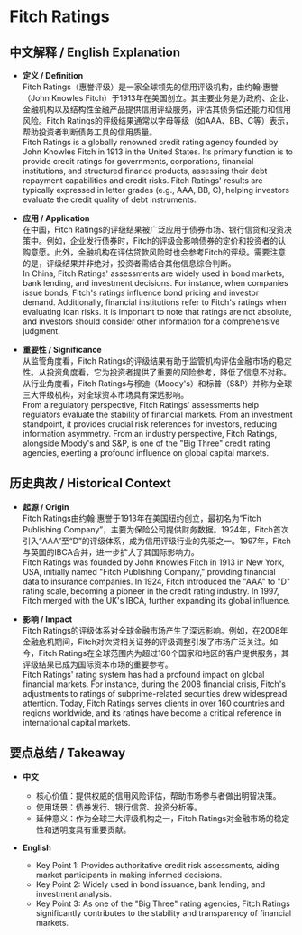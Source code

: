# Fitch Ratings

## 中文解释 / English Explanation

* **定义 / Definition**  
  Fitch Ratings（惠誉评级）是一家全球领先的信用评级机构，由约翰·惠誉（John Knowles Fitch）于1913年在美国创立。其主要业务是为政府、企业、金融机构以及结构性金融产品提供信用评级服务，评估其债务偿还能力和信用风险。Fitch Ratings的评级结果通常以字母等级（如AAA、BB、C等）表示，帮助投资者判断债务工具的信用质量。  
  Fitch Ratings is a globally renowned credit rating agency founded by John Knowles Fitch in 1913 in the United States. Its primary function is to provide credit ratings for governments, corporations, financial institutions, and structured finance products, assessing their debt repayment capabilities and credit risks. Fitch Ratings' results are typically expressed in letter grades (e.g., AAA, BB, C), helping investors evaluate the credit quality of debt instruments.

* **应用 / Application**  
  在中国，Fitch Ratings的评级结果被广泛应用于债券市场、银行信贷和投资决策中。例如，企业发行债券时，Fitch的评级会影响债券的定价和投资者的认购意愿。此外，金融机构在评估贷款风险时也会参考Fitch的评级。需要注意的是，评级结果并非绝对，投资者需结合其他信息综合判断。  
  In China, Fitch Ratings' assessments are widely used in bond markets, bank lending, and investment decisions. For instance, when companies issue bonds, Fitch's ratings influence bond pricing and investor demand. Additionally, financial institutions refer to Fitch's ratings when evaluating loan risks. It is important to note that ratings are not absolute, and investors should consider other information for a comprehensive judgment.

* **重要性 / Significance**  
  从监管角度看，Fitch Ratings的评级结果有助于监管机构评估金融市场的稳定性。从投资角度看，它为投资者提供了重要的风险参考，降低了信息不对称。从行业角度看，Fitch Ratings与穆迪（Moody's）和标普（S&P）并称为全球三大评级机构，对全球资本市场具有深远影响。  
  From a regulatory perspective, Fitch Ratings' assessments help regulators evaluate the stability of financial markets. From an investment standpoint, it provides crucial risk references for investors, reducing information asymmetry. From an industry perspective, Fitch Ratings, alongside Moody's and S&P, is one of the "Big Three" credit rating agencies, exerting a profound influence on global capital markets.

## 历史典故 / Historical Context

* **起源 / Origin**  
  Fitch Ratings由约翰·惠誉于1913年在美国纽约创立，最初名为“Fitch Publishing Company”，主要为保险公司提供财务数据。1924年，Fitch首次引入“AAA”至“D”的评级体系，成为信用评级行业的先驱之一。1997年，Fitch与英国的IBCA合并，进一步扩大了其国际影响力。  
  Fitch Ratings was founded by John Knowles Fitch in 1913 in New York, USA, initially named "Fitch Publishing Company," providing financial data to insurance companies. In 1924, Fitch introduced the "AAA" to "D" rating scale, becoming a pioneer in the credit rating industry. In 1997, Fitch merged with the UK's IBCA, further expanding its global influence.

* **影响 / Impact**  
  Fitch Ratings的评级体系对全球金融市场产生了深远影响。例如，在2008年金融危机期间，Fitch对次贷相关证券的评级调整引发了市场广泛关注。如今，Fitch Ratings在全球范围内为超过160个国家和地区的客户提供服务，其评级结果已成为国际资本市场的重要参考。  
  Fitch Ratings' rating system has had a profound impact on global financial markets. For instance, during the 2008 financial crisis, Fitch's adjustments to ratings of subprime-related securities drew widespread attention. Today, Fitch Ratings serves clients in over 160 countries and regions worldwide, and its ratings have become a critical reference in international capital markets.

## 要点总结 / Takeaway

* **中文**  
  - 核心价值：提供权威的信用风险评估，帮助市场参与者做出明智决策。  
  - 使用场景：债券发行、银行信贷、投资分析等。  
  - 延伸意义：作为全球三大评级机构之一，Fitch Ratings对金融市场的稳定性和透明度具有重要贡献。  

* **English**  
  - Key Point 1: Provides authoritative credit risk assessments, aiding market participants in making informed decisions.  
  - Key Point 2: Widely used in bond issuance, bank lending, and investment analysis.  
  - Key Point 3: As one of the "Big Three" rating agencies, Fitch Ratings significantly contributes to the stability and transparency of financial markets.